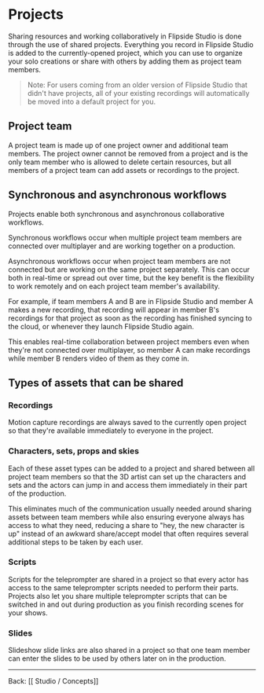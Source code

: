 # Projects

Sharing resources and working collaboratively in Flipside Studio is done through the use of shared projects. Everything you record in Flipside Studio is added to the currently-opened project, which you can use to organize your solo creations or share with others by adding them as project team members.

> Note: For users coming from an older version of Flipside Studio that didn't have projects, all of your existing recordings will automatically be moved into a default project for you.

## Project team

A project team is made up of one project owner and additional team members. The project owner cannot be removed from a project and is the only team member who is allowed to delete certain resources, but all members of a project team can add assets or recordings to the project.

## Synchronous and asynchronous workflows

Projects enable both synchronous and asynchronous collaborative workflows.

Synchronous workflows occur when multiple project team members are connected over multiplayer and are working together on a production.

Asynchronous workflows occur when project team members are not connected but are working on the same project separately. This can occur both in real-time or spread out over time, but the key benefit is the flexibility to work remotely and on each project team member's availability.

For example, if team members A and B are in Flipside Studio and member A makes a new recording, that recording will appear in member B's recordings for that project as soon as the recording has finished syncing to the cloud, or whenever they launch Flipside Studio again.

This enables real-time collaboration between project members even when they're not connected over multiplayer, so member A can make recordings while member B renders video of them as they come in.

## Types of assets that can be shared

### Recordings

Motion capture recordings are always saved to the currently open project so that they're available immediately to everyone in the project.

### Characters, sets, props and skies

Each of these asset types can be added to a project and shared between all project team members so that the 3D artist can set up the characters and sets and the actors can jump in and access them immediately in their part of the production.

This eliminates much of the communication usually needed around sharing assets between team members while also ensuring everyone always has access to what they need, reducing a share to "hey, the new character is up" instead of an awkward share/accept model that often requires several additional steps to be taken by each user.

### Scripts

Scripts for the teleprompter are shared in a project so that every actor has access to the same teleprompter scripts needed to perform their parts. Projects also let you share multiple teleprompter scripts that can be switched in and out during production as you finish recording scenes for your shows.

### Slides

Slideshow slide links are also shared in a project so that one team member can enter the slides to be used by others later on in the production.

---

Back: [[ Studio / Concepts]]
